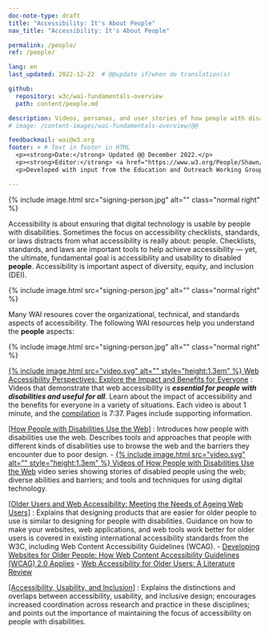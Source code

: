 ```yaml
---
doc-note-type: draft
title: "Accessibility: It's About People"
nav_title: "Accessibility: It's About People"

permalink: /people/
ref: /people/

lang: en
last_updated: 2022-12-22  # @@update if/when do translation(s)

github:
  repository: w3c/wai-fundamentals-overview
  path: content/people.md

description: Videos, personas, and user stories of how people with disabilities use digital technology.
# image: /content-images/wai-fundamentals-overview/@@

feedbackmail: wai@w3.org
footer: > # Text in footer in HTML
  <p><strong>Date:</strong> Updated @@ December 2022.</p>
  <p><strong>Editor:</strong> <a href="https://www.w3.org/People/Shawn/">Shawn Lawton Henry</a>.</p>
  <p>Developed with input from the Education and Outreach Working Group (<a href="https://www.w3.org/groups/wg/eowg">EOWG</a>). Developed as part of the <a href="https://www.w3.org/WAI/about/projects/wai-guide">WAI-Guide project</a>, co-funded by the European Commission.</p>

---
```


{% include image.html src="signing-person.jpg" alt="" class="normal right" %}

Accessibility is about ensuring that digital technology is usable by people with disabilities. Sometimes the focus on accessibility checklists, standards, or laws distracts from what accessibility is really about: people. Checklists, standards, and laws are important tools to help achieve accessibility &mdash; yet, the ultimate, fundamental goal is accessibility and usability to disabled **people**. Accessibility is important aspect of diversity, equity, and inclusion (DEI).

{% include image.html src="signing-person.jpg" alt="" class="normal right" %}

Many WAI resoures cover the organizational, technical, and standards aspects of accessibility. The following WAI resources help you understand the **people** aspects:

{% include image.html src="signing-person.jpg" alt="" class="normal right" %}

[{% include image.html src="video.svg" alt="" style="height:1.3em" %} Web Accessibility Perspectives: Explore the Impact and Benefits for Everyone](/perspective-videos/)
:   Videos that demonstrate that web accessibility is **_essential for people with disabilities and useful for all_**. Learn about the impact of accessibility and the benefits for everyone in a variety of situations. Each video is about 1 minute, and the [compilation](https://www.youtube.com/watch?v=3f31oufqFSM) is 7:37. Pages include supporting information.

[[How People with Disabilities Use the Web]](/people-use-web/)
:   Introduces how people with disabilities use the web. Describes tools and approaches that people with different kinds of disabilities use to browse the web and the barriers they encounter due to poor design.
    -   [{% include image.html src="video.svg" alt="" style="height:1.3em" %} Videos of How People with Disabilities Use the Web](/people-use-web/) video series showing stories of disabled people using the web; diverse abilities and barriers; and tools and techniques for using digital technology.

[[Older Users and Web Accessibility: Meeting the Needs of Ageing Web Users]](/older-users/)
:   Explains that designing products that are easier for older people to use is similar to designing for people with disabilities. Guidance on how to make your websites, web applications, and web tools work better for older users is covered in existing international accessibility standards from the W3C, including Web Content Accessibility Guidelines (WCAG).
    -   [Developing Websites for Older People: How Web Content Accessibility Guidelines (WCAG) 2.0 Applies](https://www.w3.org/WAI/older-users/developing/)
    -   [Web Accessibility for Older Users: A Literature Review](https://www.w3.org/WAI/older-users/literature/)

[[Accessibility, Usability, and Inclusion]](/fundamentals/accessibility-usability-inclusion/)
:   Explains the distinctions and overlaps between accessibility, usability, and inclusive design; encourages increased coordination across research and practice in these disciplines; and points out the importance of maintaining the focus of accessibility on people with disabilities.
